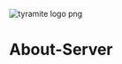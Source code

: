 ![tyramite logo png](https://github.com/user-attachments/assets/a2784ae8-688b-40a1-8fc9-593d32d766cd)
# About-Server




